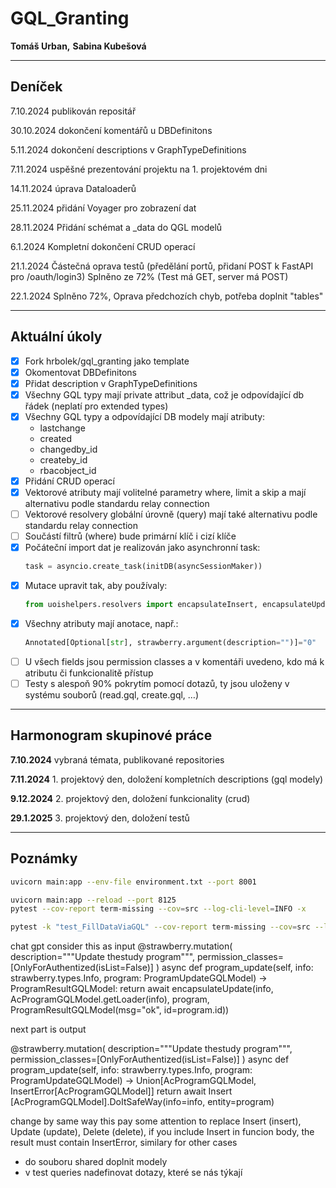 # GQL_Granting

__Tomáš Urban,__ 
__Sabina Kubešová__
________________________________________________________________________

## Deníček

7.10.2024 publikován repositář

30.10.2024 dokončení komentářů u DBDefinitons

5.11.2024 dokončení descriptions v GraphTypeDefinitions

7.11.2024 uspěšné prezentování projektu na 1. projektovém dni

14.11.2024 úprava Dataloaderů

25.11.2024 přidání Voyager pro zobrazení dat

28.11.2024 Přidání schémat a _data do QGL modelů

6.1.2024 Kompletní dokončení CRUD operací

21.1.2024 Částečná oprava testů (předělání portů, přidaní POST k FastAPI pro /oauth/login3)
          Splněno ze 72% (Test má GET, server má POST)

22.1.2024 Splněno 72%, Oprava předchozích chyb, potřeba doplnit "tables"
________________________________________________________________________

## Aktuální úkoly

- [x] Fork hrbolek/gql_granting jako template
- [x] Okomentovat DBDefinitons
- [x] Přidat description v GraphTypeDefinitions
- [x] Všechny GQL typy mají private attribut _data, což je odpovídající db řádek (neplatí pro extended types)
- [x] Všechny GQL typy a odpovídající DB modely mají atributy:
    - lastchange
    - created
    - changedby_id
    - createby_id
    - rbacobject_id
- [x] Přidání CRUD operací
- [x] Vektorové atributy mají volitelné parametry where, limit a skip a mají alternativu podle standardu relay connection
- [ ] Vektorové resolvery globální úrovně (query) mají také alternativu podle standardu relay connection
- [ ] Součástí filtrů (where) bude primární klíč i cizí klíče
- [x] Počáteční import dat je realizován jako asynchronní task: 
    ```python
    task = asyncio.create_task(initDB(asyncSessionMaker))
    ```
- [x] Mutace upravit tak, aby používaly:
    ```python
    from uoishelpers.resolvers import encapsulateInsert, encapsulateUpdate, encapsulateDelete
    ```
- [x] Všechny atributy mají anotace, např.:
    ```python
    Annotated[Optional[str], strawberry.argument(description="")]="0"
    ```
- [ ] U všech fields jsou permission classes a v komentáři uvedeno, kdo má k atributu či funkcionalitě přístup
- [ ] Testy s alespoň 90% pokrytím pomocí dotazů, ty jsou uloženy v systému souborů (read.gql, create.gql, …)

________________________________________________________________________

## Harmonogram skupinové práce

__7.10.2024__ vybraná témata, publikované repositories

__7.11.2024__ 1. projektový den, doložení kompletních descriptions (gql modely)

__9.12.2024__ 2. projektový den, doložení funkcionality (crud)

__29.1.2025__ 3. projektový den, doložení testů
________________________________________________________________________

## Poznámky

```bash
uvicorn main:app --env-file environment.txt --port 8001
```
```bash
uvicorn main:app --reload --port 8125
pytest --cov-report term-missing --cov=src --log-cli-level=INFO -x
```
```bash
pytest -k "test_FillDataViaGQL" --cov-report term-missing --cov=src --log-cli-level=INFO -x
```


chat gpt
consider this as input
@strawberry.mutation(
        description="""Update thestudy program""",
        permission_classes=[OnlyForAuthentized(isList=False)]
    )
async def program_update(self, info: strawberry.types.Info, program: ProgramUpdateGQLModel) -> ProgramResultGQLModel:
    return await encapsulateUpdate(info, AcProgramGQLModel.getLoader(info), program, ProgramResultGQLModel(msg="ok", id=program.id))


next part is output

@strawberry.mutation(
        description="""Update thestudy program""",
        permission_classes=[OnlyForAuthentized(isList=False)]
    )
async def program_update(self, info: strawberry.types.Info, program: ProgramUpdateGQLModel) -> Union[AcProgramGQLModel, InsertError[AcProgramGQLModel]]
    return await Insert [AcProgramGQLModel].DoItSafeWay(info=info, entity=program)

change by same way this pay some attention to replace Insert (insert), Update (update), Delete (delete), if you include Insert in funcion body, the result must contain InsertError, similary for other cases




- do souboru shared doplnit modely
- v test queries nadefinovat dotazy, které se nás týkají